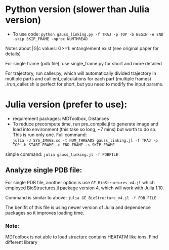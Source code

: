 # Python version (slower than Julia version)
* To use code:
    ```python gauss_linking.py -f TRAJ -p TOP -b BEGIN -e END -skip SKIP_FRAME -nproc NUMTHREAD```


Notes about |G|c values:
G>=1: entanglement exist (see original paper for details)

For single frame (pdb file), use single_frame.py for short and more detailed

For trajectory, run caller.py, which will automatically divided trajectory in multiple parts
and call ent_calculations for each part (multiple frames)
./run_caller.sh is perfect for short, but you need to modify the input params.

#  Julia version (prefer to use):
* requirement packages: MDToolbox, Distances
* To reduce precompute time, run pre_compile.jl to generate image and load into environment (this take so long, ~7 mins) but worth to do so. This is run only one.
Full command:  
    ```julia -J SYS_IMAGE.so -t NUM_THREADS gauss_linking.jl -f TRAJ -p TOP -b START_FRAME -e END_FRAME -s SKIP_FRAME ```

simple command:
    ```julia gauss_linking.jl -f PDBFILE```

## Analyze single PDB file:

For single PDB file, another option is use `GE_BioStructures_v4.jl` which employed BioStructures.jl package version 4, which will work with Julia 1.10.

Command is similar to above: 
    `julia GE_BioStructure_v4.jl -f PDB_FILE`

The benifit of this file is using newer version of Julia and dependence packages so it improves loading time.

### Note:
MDToolbox is not able to load structure contains HEATATM like ions. Find different library
